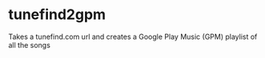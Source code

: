 # tunefind2gpm
Takes a tunefind.com url and creates a Google Play Music (GPM) playlist of all the songs

